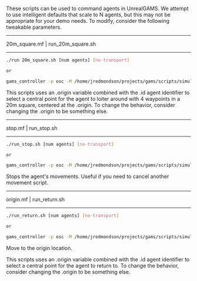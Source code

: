These scripts can be used to command agents in UnrealGAMS. We attempt to use
intelligent defaults that scale to N agents, but this may not be appropriate
for your demo needs. To modify, consider the following tweakable parameters.

*****************************************
20m_square.mf | run_20m_square.sh
*****************************************

```bash
./run 20m_square.sh [num agents] [no-transport]

or

gams_controller -p osc -M /home/jredmondson/projects/gams/scripts/simulation/unreal/move/20m_square.mf
```

This scripts uses an .origin variable combined with the .id agent identifier
to select a central point for the agent to loiter around with 4 waypoints in
a 20m square, centered at the .origin. To change the behavior, consider
changing the .origin to be something else.


*****************************************
stop.mf | run_stop.sh
*****************************************

```bash
./run_stop.sh [num agents] [no-transport]

or

gams_controller -p osc -M /home/jredmondson/projects/gams/scripts/simulation/unreal/move/stop.mf
```

Stops the agent's movements. Useful if you need to cancel another movement
script.


*****************************************
origin.mf | run_return.sh
*****************************************

```bash
./run_return.sh [num agents] [no-transport]

or

gams_controller -p osc -M /home/jredmondson/projects/gams/scripts/simulation/unreal/move/origin.mf
```

Move to the origin location.

This scripts uses an .origin variable combined with the .id agent identifier
to select a central point for the agent to return to. To change the behavior,
consider changing the .origin to be something else.
